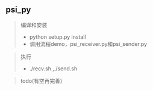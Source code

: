 ## psi_py
> 编译和安装
>+  python setup.py install
>+  调用流程demo，psi_receiver.py和psi_sender.py

> 执行
>+ ./recv.sh ,./send.sh
    
> todo(有空再完善)